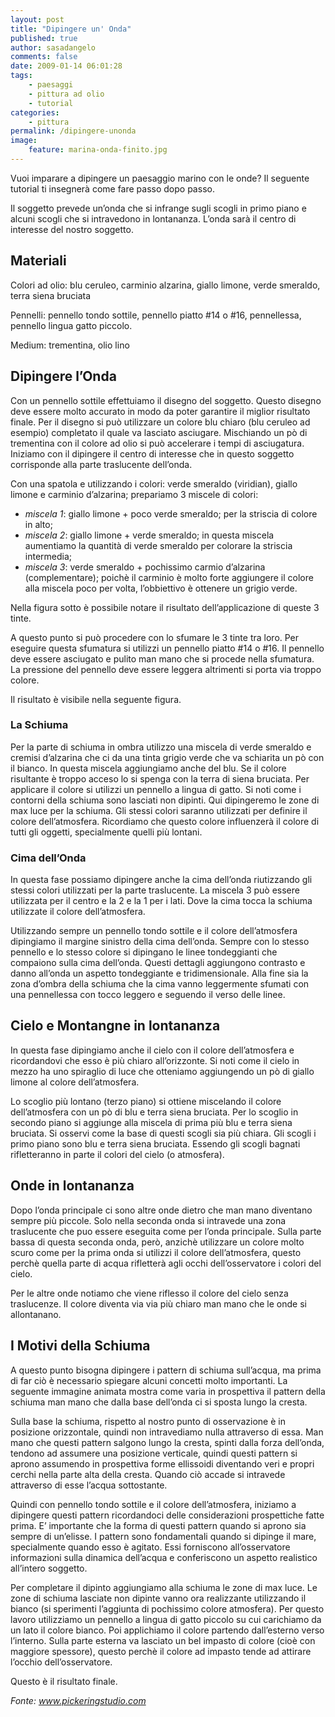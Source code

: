 ```yaml
---
layout: post
title: "Dipingere un' Onda"
published: true
author: sasadangelo
comments: false
date: 2009-01-14 06:01:28
tags:
    - paesaggi
    - pittura ad olio
    - tutorial
categories:
    - pittura
permalink: /dipingere-unonda
image:
    feature: marina-onda-finito.jpg
---
```




  Vuoi imparare a dipingere un paesaggio marino con le onde? Il seguente tutorial ti insegnerà come fare passo dopo passo.





  Il soggetto prevede un’onda che si infrange sugli scogli in primo piano e alcuni scogli che si intravedono in lontananza. L’onda sarà il centro di interesse del nostro soggetto.


## Materiali


  Colori ad olio: blu ceruleo, carminio alzarina, giallo limone, verde smeraldo, terra siena bruciata


  Pennelli: pennello tondo sottile, pennello piatto #14 o #16, pennellessa, pennello lingua gatto piccolo.


  Medium: trementina, olio lino


## Dipingere l&#8217;Onda


  Con un pennello sottile effettuiamo il disegno del soggetto. Questo disegno deve essere molto accurato in modo da poter garantire il miglior risultato finale. Per il disegno si può utilizzare un colore blu chiaro (blu ceruleo ad esempio) completato il quale va lasciato asciugare. Mischiando un pò di trementina con il colore ad olio si può accelerare i tempi di asciugatura.  Iniziamo con il dipingere il centro di interesse che in questo soggetto corrisponde alla parte traslucente dell&#8217;onda.


Con una spatola e utilizzando i colori: verde smeraldo (viridian), giallo limone e carminio d&#8217;alzarina; prepariamo 3 miscele di colori:

  * _miscela 1_: giallo limone + poco verde smeraldo; per la striscia di colore in alto;
  * _miscela 2_: giallo limone + verde smeraldo; in questa miscela aumentiamo la quantità di verde smeraldo per colorare la striscia intermedia;
  * _miscela 3_: verde smeraldo + pochissimo carmio d&#8217;alzarina (complementare); poichè il carminio è molto forte aggiungere il colore alla miscela poco per volta, l&#8217;obbiettivo è ottenere un grigio verde.

Nella figura sotto è possibile notare il risultato dell&#8217;applicazione di queste 3 tinte.




  A questo punto si può procedere con lo sfumare le 3 tinte tra loro. Per eseguire questa sfumatura si utilizzi un pennello piatto #14 o #16. Il pennello deve essere asciugato e pulito man mano che si procede nella sfumatura. La pressione del pennello deve essere leggera altrimenti si porta via troppo colore.





  Il risultato è visibile nella seguente figura.




### La Schiuma


  Per la parte di schiuma in ombra utilizzo una miscela di verde smeraldo e cremisi d&#8217;alzarina che ci da una tinta grigio verde che va schiarita un pò con il bianco. In questa miscela aggiungiamo anche del blu. Se il colore risultante è troppo acceso lo si spenga con la terra di siena bruciata. Per applicare il colore si utilizzi un pennello a lingua di gatto. Si noti come i contorni della schiuma sono lasciati non dipinti. Qui dipingeremo le zone di max luce per la schiuma. Gli stessi colori saranno utilizzati per definire il colore dell&#8217;atmosfera. Ricordiamo che questo colore influenzerà il colore di tutti gli oggetti, specialmente quelli più lontani.


### Cima dell&#8217;Onda


  In questa fase possiamo dipingere anche la cima dell&#8217;onda riutizzando gli stessi colori utilizzati per la parte traslucente. La miscela 3 può essere utilizzata per il centro e la 2 e la 1 per i lati. Dove la cima tocca la schiuma utilizzate il colore dell&#8217;atmosfera. 



  Utilizzando sempre un pennello tondo sottile e il colore dell&#8217;atmosfera dipingiamo il margine sinistro della cima dell&#8217;onda. Sempre con lo stesso pennello e lo stesso colore si dipingano le linee tondeggianti che compaiono sulla cima dell&#8217;onda. Questi dettagli aggiungono contrasto e danno all&#8217;onda un aspetto tondeggiante e tridimensionale. Alla fine sia la zona d&#8217;ombra della schiuma che la cima vanno leggermente sfumati con una pennellessa con tocco leggero e seguendo il verso delle linee.


## Cielo e Montangne in lontananza


  In questa fase dipingiamo anche il cielo con il colore dell&#8217;atmosfera e ricordandovi che esso è più chiaro all&#8217;orizzonte. Si noti come il cielo in mezzo ha uno spiraglio di luce che otteniamo aggiungendo un pò di giallo limone al colore dell&#8217;atmosfera.



  Lo scoglio più lontano (terzo piano) si ottiene miscelando il colore dell&#8217;atmosfera con un pò di blu e terra siena bruciata. Per lo scoglio in secondo piano si aggiunge alla miscela di prima più blu e terra siena bruciata. Si osservi come la base di questi scogli sia più chiara. Gli scogli i primo piano sono blu e terra siena bruciata. Essendo gli scogli bagnati rifletteranno in parte il colori del cielo (o atmosfera).


## Onde in lontananza


  Dopo l&#8217;onda principale ci sono altre onde dietro che man mano diventano sempre più piccole. Solo nella seconda onda si intravede una zona traslucente che puo essere eseguita come per l&#8217;onda principale. Sulla parte bassa di questa seconda onda, però, anzichè utilizzare un colore molto scuro come per la prima onda si utilizzi il colore dell&#8217;atmosfera, questo perchè quella parte di acqua rifletterà agli occhi dell&#8217;osservatore i colori del cielo.



  Per le altre onde notiamo che viene riflesso il colore del cielo senza traslucenze. Il colore diventa via via più chiaro man mano che le onde si allontanano.




## I Motivi della Schiuma


  A questo punto bisogna dipingere i pattern di schiuma sull&#8217;acqua, ma prima di far ciò è necessario spiegare alcuni concetti molto importanti. La seguente immagine animata mostra come varia in prospettiva il pattern della schiuma man mano che dalla base dell&#8217;onda ci si sposta lungo la cresta.



  Sulla base la schiuma, rispetto al nostro punto di osservazione è in posizione orizzontale, quindi non intravediamo nulla attraverso di essa. Man mano che questi pattern salgono lungo la cresta, spinti dalla forza dell&#8217;onda, tendono ad assumere una posizione verticale, quindi questi pattern si aprono assumendo in prospettiva forme ellissoidi diventando veri e propri cerchi nella parte alta della cresta. Quando ciò accade si intravede attraverso di esse l&#8217;acqua sottostante.





  Quindi con pennello tondo sottile e il colore dell&#8217;atmosfera, iniziamo a dipingere questi pattern ricordandoci delle considerazioni prospettiche fatte prima. E&#8217; importante che la forma di questi pattern quando si aprono sia sempre di un&#8217;elisse. I pattern sono fondamentali quando si dipinge il mare, specialmente quando esso è agitato. Essi forniscono all&#8217;osservatore informazioni sulla dinamica dell&#8217;acqua e conferiscono un aspetto realistico all&#8217;intero soggetto.





  Per completare il dipinto aggiungiamo alla schiuma le zone di max luce. Le zone di schiuma lasciate non dipinte vanno ora realizzante utilizzando il bianco (si sperimenti l&#8217;aggiunta di pochissimo colore atmosfera). Per questo lavoro utilizziamo un pennello a lingua di gatto piccolo su cui carichiamo da un lato il colore bianco. Poi applichiamo il colore partendo dall&#8217;esterno verso l&#8217;interno. Sulla parte esterna va lasciato un bel impasto di colore (cioè con maggiore spessore), questo perchè il colore ad impasto tende ad attirare l&#8217;occhio dell&#8217;osservatore.





  Questo è il risultato finale.



  
_Fonte: www.pickeringstudio.com_